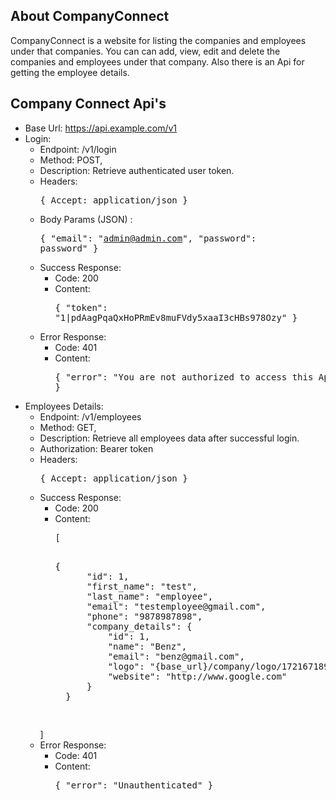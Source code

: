 ## About CompanyConnect

CompanyConnect is a website for listing the companies and employees under that companies. You can can add, view, edit and
delete the companies and employees under that company. Also there is an Api for getting the employee details.

## Company Connect Api's

- Base Url: https://api.example.com/v1
- Login: 
    - Endpoint: /v1/login
    - Method: POST,
    - Description: Retrieve authenticated user token.
    - Headers: <pre>{
        Accept: application/json
    }</pre>
    - Body Params (JSON) : <pre>{
        "email": "admin@admin.com",
        "password": password"
    }</pre>
    - Success Response:
        - Code: 200
        - Content: <pre>{
            "token": "1|pdAagPqaQxHoPRmEv8muFVdy5xaaI3cHBs978Ozy"
        }</pre>
    - Error Response:
        - Code: 401
        - Content: <pre>{
            "error": "You are not authorized to access this Api"
        }</pre>
- Employees Details: 
    - Endpoint: /v1/employees
    - Method: GET,
    - Description: Retrieve all employees data after successful login.
    - Authorization: Bearer token
    - Headers: <pre>{
        Accept: application/json
    }</pre>
    - Success Response:
        - Code: 200
        - Content: <pre>[
            <pre>{
                "id": 1,
                "first_name": "test",
                "last_name": "employee",
                "email": "testemployee@gmail.com",
                "phone": "9878987898",
                "company_details": {
                    "id": 1,
                    "name": "Benz",
                    "email": "benz@gmail.com",
                    "logo": "{base_url}/company/logo/1721671895_xrBpbDTCqo_benz_logo.png",
                    "website": "http://www.google.com"
                }
            }</pre>
        ]</pre>
    - Error Response:
        - Code: 401
        - Content: <pre>{
            "error": "Unauthenticated"
        }</pre>

